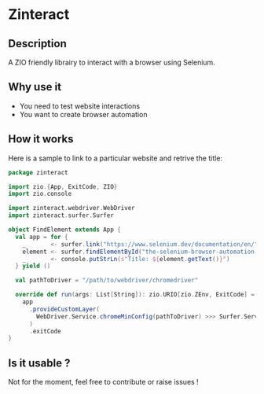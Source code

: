 # Zinteract

## Description

A ZIO friendly librairy to interact with a browser using Selenium.

## Why use it

- You need to test website interactions
- You want to create browser automation

## How it works

Here is a sample to link to a particular website and retrive the title:

```scala
package zinteract

import zio.{App, ExitCode, ZIO}
import zio.console

import zinteract.webdriver.WebDriver
import zinteract.surfer.Surfer

object FindElement extends App {
  val app = for {
    _       <- surfer.link("https://www.selenium.dev/documentation/en/")
    element <- surfer.findElementById("the-selenium-browser-automation-project")
    _       <- console.putStrLn(s"Title: ${element.getText()}")
  } yield ()

  val pathToDriver = "/path/to/webdriver/chromedriver"

  override def run(args: List[String]): zio.URIO[zio.ZEnv, ExitCode] =
    app
      .provideCustomLayer(
        WebDriver.Service.chromeMinConfig(pathToDriver) >>> Surfer.Service.live
      )
      .exitCode
}
```

## Is it usable ?

Not for the moment, feel free to contribute or raise issues !
